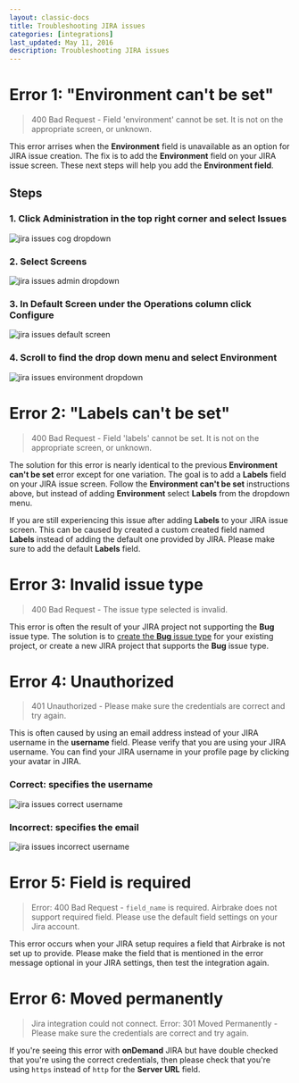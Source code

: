 ```yaml
---
layout: classic-docs
title: Troubleshooting JIRA issues
categories: [integrations]
last_updated: May 11, 2016
description: Troubleshooting JIRA issues
---
```


# Error 1: "Environment can't be set"

>400 Bad Request - Field 'environment' cannot be set. It is not on the appropriate screen, or unknown.

This error arrises when the **Environment** field is unavailable as an option
for JIRA issue creation.
The fix is to add the **Environment** field on your JIRA issue screen. These
next steps will help you add the **Environment field**.

## Steps

### 1. Click **Administration** in the top right corner and select **Issues**

![jira issues cog dropdown](/docs/assets/img/docs/integrations/jira_issues_cog_dropdown.png)

### 2. Select **Screens**

![jira issues admin dropdown](/docs/assets/img/docs/integrations/jira_issues_admin_dropdown.png)

### 3. In **Default Screen** under the **Operations** column click **Configure**

![jira issues default screen](/docs/assets/img/docs/integrations/jira_issues_default_screen.png)

### 4. Scroll to find the drop down menu and select **Environment**

![jira issues environment dropdown](/docs/assets/img/docs/integrations/jira_issues_environment_dropdown.png)

# Error 2: "Labels can't be set"

>400 Bad Request - Field 'labels' cannot be set. It is not on the appropriate screen, or unknown.

The solution for this error is nearly identical to the previous **Environment
can't be set** error except for one variation.  The goal is to add a **Labels**
field on your JIRA issue screen.  Follow the **Environment can't be set**
instructions above, but instead of adding **Environment** select **Labels**
from the dropdown menu.

If you are still experiencing this issue after adding **Labels** to your JIRA
issue screen. This can be caused by created a custom created field named
**Labels** instead of adding the default one provided by JIRA.
Please make sure to add the default **Labels** field.

# Error 3: Invalid issue type

>400 Bad Request - The issue type selected is invalid.

This error is often the result of your JIRA project not supporting the
**Bug** issue type.
The solution is to [create the **Bug** issue
type](https://confluence.atlassian.com/jira/defining-issue-type-field-values-185729517.html)
for your existing project, or create a new JIRA project that supports the
**Bug** issue type.

# Error 4: Unauthorized

>401 Unauthorized - Please make sure the credentials are correct and try again.

This is often caused by using an email address instead of your JIRA username in
the **username** field.  Please verify that you are using your JIRA username.
You can find your JIRA username in your profile page by clicking your avatar in
JIRA.

### Correct: specifies the username
![jira issues correct username](/docs/assets/img/docs/integrations/jira_issues_correct_username.png)

### Incorrect: specifies the email
![jira issues incorrect username](/docs/assets/img/docs/integrations/jira_issues_incorrect_username.png)

# Error 5: Field is required

>Error: 400 Bad Request - `field_name` is required. Airbrake does not support required field. Please use the default field settings on your Jira account.

This error occurs when your JIRA setup requires a field that Airbrake is not set
up to provide. Please make the field that is mentioned in the error message
optional in your JIRA settings, then test the integration again.

# Error 6: Moved permanently

>Jira integration could not connect. Error: 301 Moved Permanently - Please make sure the credentials are correct and try again.

If you're seeing this error with **onDemand** JIRA but have double checked that
you're using the correct credentials, then please check that you're using
`https` instead of `http` for the **Server URL** field.

